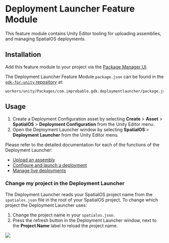 # Deployment Launcher Feature Module

This feature module contains Unity Editor tooling for uploading assemblies, and managing SpatialOS deployments.

## Installation

Add this feature module to your project via the [Package Manager UI](https://docs.unity3d.com/Packages/com.unity.package-manager-ui@2.0/manual/index.html#specifying-a-local-package-location).

The Deployment Launcher Feature Module `package.json` can be found in the [`gdk-for-unity` repository](https://github.com/spatialos/gdk-for-unity) at:

```text
workers/unity/Packages/com.improbable.gdk.deploymentlauncher/package.json
```

## Usage

1. Create a Deployment Configuration asset by selecting **Create** > **Asset** > **SpatialOS** > **Deployment Configuration** from the Unity Editor menu.
1. Open the Deployment Launcher window by selecting **SpatialOS** > **Deployment Launcher** from the Unity Editor menu.

Please refer to the detailed documentation for each of the functions of the Deployment Launcher:

* [Upload an assembly]({{urlRoot}}/modules/deployment-launcher/upload-assemblies)
* [Configure and launch a deployment]({{urlRoot}}/modules/deployment-launcher/launch-deployments)
* [Manage live deployments]({{urlRoot}}/modules/deployment-launcher/manage-deployments)

### Change my project in the Deployment Launcher

The Deployment Launcher reads your SpatialOS project name from the `spatialos.json` file in the root of your SpatialOS project. To change which project the Deployment Launcher uses:

1. Change the project name in your `spatialos.json`.
2. Press the refresh button in the Deployment Launcher window, next to the **Project Name** label to reload the project name.

<img src="{{assetRoot}}assets/modules/deployment-launcher/refresh-button.png" style="margin: 0 auto; width: auto; display: block;" />
